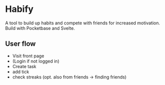 # Habify

A tool to build up habits and compete with friends for increased motivation. Build with Pocketbase and Svelte.

## User flow

- Visit front page
- (Login if not logged in)
- Create task
- add tick
- check streaks (opt. also from friends -> finding friends)